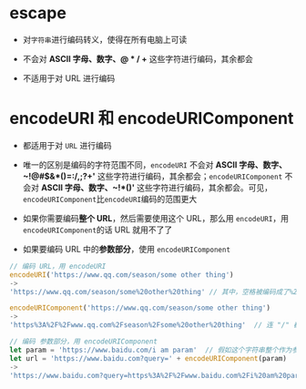 # escape

- 对`字符串`进行编码转义，使得在所有电脑上可读

- 不会对 **ASCII 字母、数字、@ \* / +** 这些字符进行编码，其余都会

- 不适用于对 URL 进行编码

# encodeURI 和 encodeURIComponent

- 都适用于对 `URL` 进行编码

- 唯一的区别是编码的字符范围不同，`encodeURI` 不会对 **ASCII 字母、数字、~!@#$&\*()=:/,;?+'** 这些字符进行编码，其余都会；`encodeURIComponent` 不会对 **ASCII 字母、数字、~!\*()'** 这些字符进行编码，其余都会。可见，`encodeURIComponent`比`encodeURI`编码的范围更大

- 如果你需要编码**整个 URL**，然后需要使用这个 URL，那么用 `encodeURI`，用`encodeURIComponent`的话 URL 就用不了了

- 如果要编码 URL 中的**参数部分**，使用 `encodeURIComponent`

```js
// 编码 URL，用 encodeURI
encodeURI('https://www.qq.com/season/some other thing')
->
'https://www.qq.com/season/some%20other%20thing' // 其中，空格被编码成了%20

encodeURIComponent('https://www.qq.com/season/some other thing')
->
'https%3A%2F%2Fwww.qq.com%2Fseason%2Fsome%20other%20thing'  // 连 "/" 都被编码了，整个URL已经没法用了

// 编码 参数部分，用 encodeURIComponent
let param = 'https://www.baidu.com/i am param'  // 假如这个字符串整个作为参数
let url = 'https://www.baidu.com?query=' + encodeURIComponent(param)
->
'https://www.baidu.com?query=https%3A%2F%2Fwww.baidu.com%2Fi%20am%20param'
```
